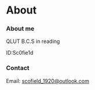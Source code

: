 # About


### About me

QLUT B.C.S in reading

ID:Sc0fie1d



### Contact

Email: scofield_1920@outlook.com

